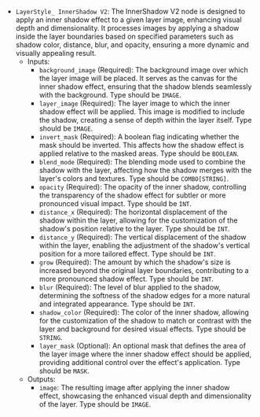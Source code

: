 - `LayerStyle_ InnerShadow V2`: The InnerShadow V2 node is designed to apply an inner shadow effect to a given layer image, enhancing visual depth and dimensionality. It processes images by applying a shadow inside the layer boundaries based on specified parameters such as shadow color, distance, blur, and opacity, ensuring a more dynamic and visually appealing result.
    - Inputs:
        - `background_image` (Required): The background image over which the layer image will be placed. It serves as the canvas for the inner shadow effect, ensuring that the shadow blends seamlessly with the background. Type should be `IMAGE`.
        - `layer_image` (Required): The layer image to which the inner shadow effect will be applied. This image is modified to include the shadow, creating a sense of depth within the layer itself. Type should be `IMAGE`.
        - `invert_mask` (Required): A boolean flag indicating whether the mask should be inverted. This affects how the shadow effect is applied relative to the masked areas. Type should be `BOOLEAN`.
        - `blend_mode` (Required): The blending mode used to combine the shadow with the layer, affecting how the shadow merges with the layer's colors and textures. Type should be `COMBO[STRING]`.
        - `opacity` (Required): The opacity of the inner shadow, controlling the transparency of the shadow effect for subtler or more pronounced visual impact. Type should be `INT`.
        - `distance_x` (Required): The horizontal displacement of the shadow within the layer, allowing for the customization of the shadow's position relative to the layer. Type should be `INT`.
        - `distance_y` (Required): The vertical displacement of the shadow within the layer, enabling the adjustment of the shadow's vertical position for a more tailored effect. Type should be `INT`.
        - `grow` (Required): The amount by which the shadow's size is increased beyond the original layer boundaries, contributing to a more pronounced shadow effect. Type should be `INT`.
        - `blur` (Required): The level of blur applied to the shadow, determining the softness of the shadow edges for a more natural and integrated appearance. Type should be `INT`.
        - `shadow_color` (Required): The color of the inner shadow, allowing for the customization of the shadow to match or contrast with the layer and background for desired visual effects. Type should be `STRING`.
        - `layer_mask` (Optional): An optional mask that defines the area of the layer image where the inner shadow effect should be applied, providing additional control over the effect's application. Type should be `MASK`.
    - Outputs:
        - `image`: The resulting image after applying the inner shadow effect, showcasing the enhanced visual depth and dimensionality of the layer. Type should be `IMAGE`.
